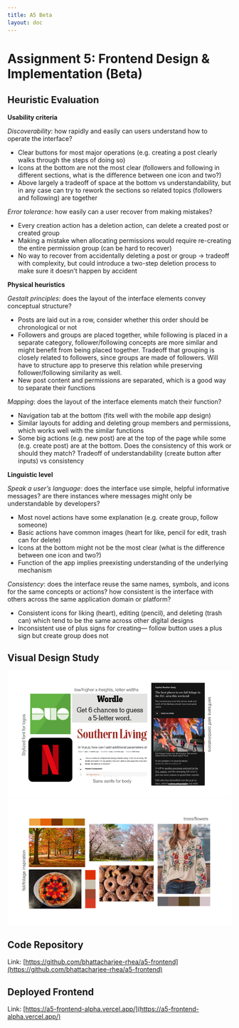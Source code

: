```yaml
---
title: A5 Beta
layout: doc
---
```


# Assignment 5: Frontend Design & Implementation (Beta)

## Heuristic Evaluation

**Usability criteria**

*Discoverability*: how rapidly and easily can users understand how to operate the interface?
- Clear buttons for most major operations (e.g. creating a post clearly walks through the steps of doing so)
- Icons at the bottom are not the most clear (followers and following in different sections, what is the difference between one icon and two?)
- Above largely a tradeoff of space at the bottom vs understandability, but in any case can try to rework the sections so related topics (followers and following) are together

*Error tolerance*: how easily can a user recover from making mistakes?
- Every creation action has a deletion action, can delete a created post or created group
- Making a mistake when allocating permissions would require re-creating the entire permission group (can be hard to recover)
- No way to recover from accidentally deleting a post or group → tradeoff with complexity, but could introduce a two-step deletion process to make sure it doesn’t happen by accident


**Physical heuristics**

*Gestalt principles*: does the layout of the interface elements convey conceptual structure?
- Posts are laid out in a row, consider whether this order should be chronological or not
- Followers and groups are placed together, while following is placed in a separate category, follower/following concepts are more similar and might benefit from being placed together. Tradeoff that grouping is closely related to followers, since groups are made of followers. Will have to structure app to preserve this relation while preserving follower/following similarity as well.
- New post content and permissions are separated, which is a good way to separate their functions

*Mapping*: does the layout of the interface elements match their function?
- Navigation tab at the bottom (fits well with the mobile app design)
- Similar layouts for adding and deleting group members and permissions, which works well with the similar functions
- Some big actions (e.g. new post) are at the top of the page while some (e.g. create post) are at the bottom. Does the consistency of this work or should they match? Tradeoff of understandability (create button after inputs) vs consistency 

**Linguistic level**

*Speak a user’s language*: does the interface use simple, helpful informative messages? are there instances where messages might only be understandable by developers?
- Most novel actions have some explanation (e.g. create group, follow someone)
- Basic actions have common images (heart for like, pencil for edit, trash can for delete)
- Icons at the bottom might not be the most clear (what is the difference between one icon and two?)
- Function of the app implies preexisting understanding of the underlying mechanism 

*Consistency*: does the interface reuse the same names, symbols, and icons for the same concepts or actions? how consistent is the interface with others across the same application domain or platform?
- Consistent icons for liking (heart), editing (pencil), and deleting (trash can) which tend to be the same across other digital designs
- Inconsistent use of plus signs for creating— follow button uses a plus sign but create group does not

## Visual Design Study

![typography study](../img/a5_typography.png)
![color study](../img/a5_colors.png)

## Code Repository

Link: [https://github.com/bhattacharjee-rhea/a5-frontend](https://github.com/bhattacharjee-rhea/a5-frontend)

## Deployed Frontend

Link: [https://a5-frontend-alpha.vercel.app/](https://a5-frontend-alpha.vercel.app/)
